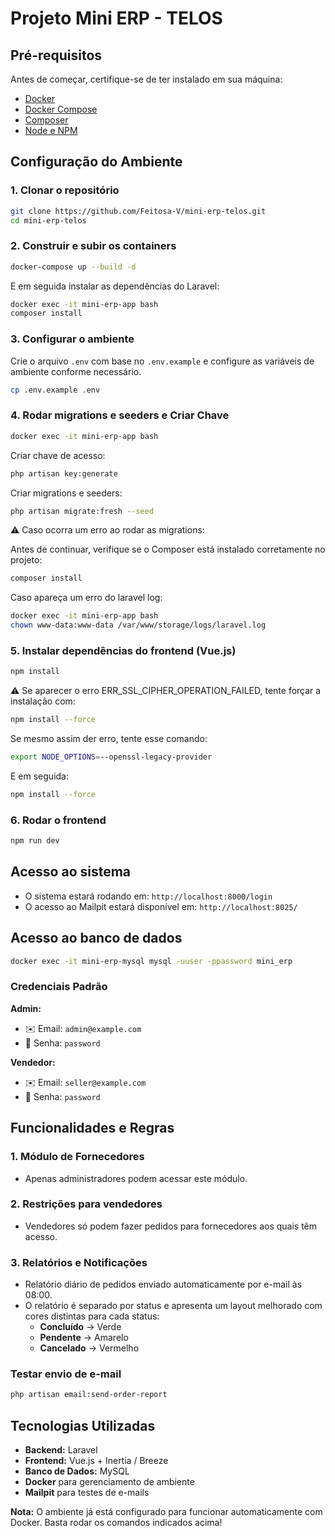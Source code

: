 # Projeto Mini ERP - TELOS

## Pré-requisitos

Antes de começar, certifique-se de ter instalado em sua máquina:

- [Docker](https://www.docker.com/)
- [Docker Compose](https://docs.docker.com/compose/)
- [Composer](https://getcomposer.org/download/)
- [Node e NPM](https://nodejs.org/pt)

## Configuração do Ambiente

### 1. Clonar o repositório
```sh
git clone https://github.com/Feitosa-V/mini-erp-telos.git
cd mini-erp-telos
```

### 2. Construir e subir os containers
```sh
docker-compose up --build -d
```
E em seguida instalar as dependências do Laravel:

```sh
docker exec -it mini-erp-app bash
composer install
```

### 3. Configurar o ambiente
Crie o arquivo `.env` com base no `.env.example` e configure as variáveis de ambiente conforme necessário.
```sh
cp .env.example .env
```

### 4. Rodar migrations e seeders e Criar Chave
```sh
docker exec -it mini-erp-app bash
```
Criar chave de acesso:

```sh
php artisan key:generate
```
Criar migrations e seeders:

```sh
php artisan migrate:fresh --seed
```

⚠️ Caso ocorra um erro ao rodar as migrations:

Antes de continuar, verifique se o Composer está instalado corretamente no projeto:

```sh
composer install
```

Caso apareça um erro do laravel log:

```sh
docker exec -it mini-erp-app bash
chown www-data:www-data /var/www/storage/logs/laravel.log
```

### 5. Instalar dependências do frontend (Vue.js)
```sh
npm install
```

⚠️ Se aparecer o erro ERR_SSL_CIPHER_OPERATION_FAILED, tente forçar a instalação com:

```sh
npm install --force
```

Se mesmo assim der erro, tente esse comando:

```sh
export NODE_OPTIONS=--openssl-legacy-provider
```

E em seguida:

```sh
npm install --force
```

### 6. Rodar o frontend
```sh
npm run dev
```

## Acesso ao sistema
- O sistema estará rodando em: `http://localhost:8000/login`
- O acesso ao Mailpit estará disponível em: `http://localhost:8025/`

## Acesso ao banco de dados
```sh
docker exec -it mini-erp-mysql mysql -uuser -ppassword mini_erp
```

### Credenciais Padrão

**Admin:**
- ✉️ Email: `admin@example.com`
- 🔑 Senha: `password`

**Vendedor:**
- ✉️ Email: `seller@example.com`
- 🔑 Senha: `password`

## Funcionalidades e Regras

### 1. Módulo de Fornecedores
- Apenas administradores podem acessar este módulo.

### 2. Restrições para vendedores
- Vendedores só podem fazer pedidos para fornecedores aos quais têm acesso.

### 3. Relatórios e Notificações
- Relatório diário de pedidos enviado automaticamente por e-mail às 08:00.
- O relatório é separado por status e apresenta um layout melhorado com cores distintas para cada status:
  - **Concluído** → Verde
  - **Pendente** → Amarelo
  - **Cancelado** → Vermelho

### Testar envio de e-mail
```sh
php artisan email:send-order-report
```

## Tecnologias Utilizadas
- **Backend:** Laravel
- **Frontend:** Vue.js + Inertia / Breeze
- **Banco de Dados:** MySQL
- **Docker** para gerenciamento de ambiente
- **Mailpit** para testes de e-mails

**Nota:** O ambiente já está configurado para funcionar automaticamente com Docker. Basta rodar os comandos indicados acima!
